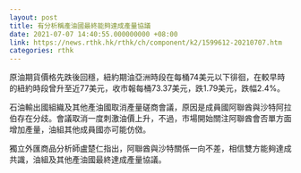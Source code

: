 ```yaml
---
layout: post
title: 有分析稱產油國最終能夠達成產量協議
date: 2021-07-07 14:40:55.000000000 +08:00
link: https://news.rthk.hk/rthk/ch/component/k2/1599612-20210707.htm
categories: rthk
---
```


原油期貨價格先跌後回穩，紐約期油亞洲時段在每桶74美元以下徘徊，在較早時的紐約時段曾升至近77美元，收市報每桶73.37美元，跌1.79美元，跌幅2.4%。

石油輸出國組織及其他產油國取消產量磋商會議，原因是成員國阿聯酋與沙特阿拉伯存在分歧。會議取消一度刺激油價上升，不過，市場開始關注阿聯酋會否單方面增加產量，油組其他成員國亦可能仿傚。

獨立外匯商品分析師盧楚仁指出，阿聯酋與沙特關係一向不差，相信雙方能夠達成共識，油組及其他產油國最終達成產量協議。
